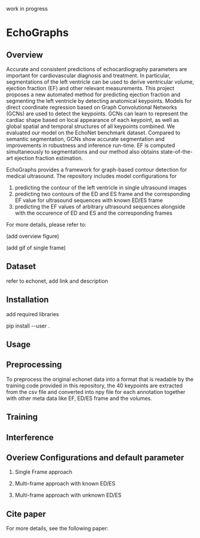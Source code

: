 work in progress

# EchoGraphs

Overview
-------

Accurate and consistent predictions of echocardiography parameters are important for cardiovascular diagnosis and treatment. In particular, segmentations of the left ventricle can be used to derive ventricular volume,  ejection fraction (EF) and other relevant measurements. This project proposes a new automated method for predicting ejection fraction and segmenting the left ventricle by detecting anatomical keypoints. Models for direct coordinate regression based on Graph Convolutional Networks (GCNs) are used to detect the keypoints. GCNs can learn to represent the cardiac shape based on local appearance of each keypoint, as well as global spatial and temporal structures of all keypoints combined. We evaluated our model on the EchoNet benchmark dataset. Compared to semantic segmentation, GCNs show accurate segmentation and improvements in robustness and inference run-time. EF is computed simultaneously to segmentations and our method also obtains state-of-the-art ejection fraction estimation.

EchoGraphs provides a framework for graph-based contour detection for medical ultrasound. 
The repository includes model configurations for
1) predicting the contour of the left ventricle in single ultrasound images
2) predicting two contours of the ED and ES frame and the corresponding EF value for ultrasound sequences with known ED/ES frame
3) predicting the EF values of arbitrary ultrasound sequences alongside with the occurence of ED and ES and the corresponding frames

For more details, please refer to:


(add overview figure)

(add gif of single frame)

Dataset
-------
refer to echonet, add link and description


Installation
-------
add required libraries

pip install --user .

Usage
-------

## Preprocessing

To preprocess the original echonet data into a format that is readable by the training code provided in this repository, the 40 keypoints are extracted from the csv file and converted into npy file for each annotation together with other meta data like EF, ED/ES frame and the volumes.


## Training

## Interference

## Overiew Configurations and default parameter
1) Single Frame approach

2) Multi-frame approach with known ED/ES

3) Multi-frame approach with unknown ED/ES

## Cite paper

For more details, see the following paper:
